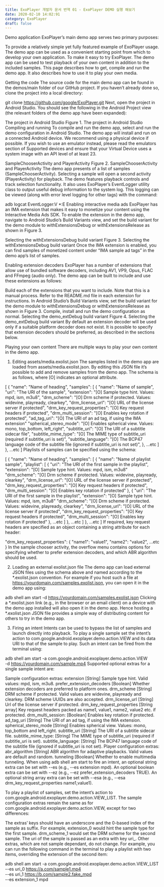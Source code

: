 ```yaml
---
title: ExoPlayer 개발자 문서 번역 01 - ExoPlayer DEMO 실행 해보기
date: 2020-02-10 14:02:91
category: ExoPlayer
draft: false
---
```


Demo application
ExoPlayer’s main demo app serves two primary purposes:

To provide a relatively simple yet fully featured example of ExoPlayer usage. The demo app can be used as a convenient starting point from which to develop your own application.
To make it easy to try ExoPlayer. The demo app can be used to test playback of your own content in addition to the included samples.
This page describes how to get, compile and run the demo app. It also describes how to use it to play your own media.

Getting the code
The source code for the main demo app can be found in the demos/main folder of our GitHub project. If you haven’t already done so, clone the project into a local directory:

git clone https://github.com/google/ExoPlayer.git
Next, open the project in Android Studio. You should see the following in the Android Project view (the relevant folders of the demo app have been expanded):

The project in Android Studio
Figure 1. The project in Android Studio
Compiling and running
To compile and run the demo app, select and run the demo configuration in Android Studio. The demo app will install and run on a connected Android device. We recommend using a physical device if possible. If you wish to use an emulator instead, please read the emulators section of Supported devices and ensure that your Virtual Device uses a system image with an API level of at least 23.

SampleChooserActivity and PlayerActivity
Figure 2. SampleChooserActivity and PlayerActivity
The demo app presents of a list of samples (SampleChooserActivity). Selecting a sample will open a second activity (PlayerActivity) for playback. The demo features playback controls and track selection functionality. It also uses ExoPlayer’s EventLogger utility class to output useful debug information to the system log. This logging can be viewed (along with error level logging for other tags) with the command:

adb logcat EventLogger:V *:E
Enabling interactive media ads
ExoPlayer has an IMA extension that makes it easy to monetize your content using the Interactive Media Ads SDK. To enable the extension in the demo app, navigate to Android Studio’s Build Variants view, and set the build variant for the demo module to withExtensionsDebug or withExtensionsRelease as shown in Figure 3.

Selecting the withExtensionsDebug build variant
Figure 3. Selecting the withExtensionsDebug build variant
Once the IMA extension is enabled, you can find samples of monetized content under “IMA sample ad tags” in the demo app’s list of samples.

Enabling extension decoders
ExoPlayer has a number of extensions that allow use of bundled software decoders, including AV1, VP9, Opus, FLAC and FFmpeg (audio only). The demo app can be built to include and use these extensions as follows:

Build each of the extensions that you want to include. Note that this is a manual process. Refer to the README.md file in each extension for instructions.
In Android Studio’s Build Variants view, set the build variant for the demo module to withExtensionsDebug or withExtensionsRelease as shown in Figure 3.
Compile, install and run the demo configuration as normal.
Selecting the demo_extDebug build variant
Figure 4. Selecting the demo_extDebug build variant
By default an extension decoder will be used only if a suitable platform decoder does not exist. It is possible to specify that extension decoders should be preferred, as described in the sections below.

Playing your own content
There are multiple ways to play your own content in the demo app.

1. Editing assets/media.exolist.json
The samples listed in the demo app are loaded from assets/media.exolist.json. By editing this JSON file it’s possible to add and remove samples from the demo app. The schema is as follows, where [O] indicates an optional attribute.

[
  {
    "name": "Name of heading",
    "samples": [
      {
        "name": "Name of sample",
        "uri": "The URI of the sample",
        "extension": "[O] Sample type hint. Values: mpd, ism, m3u8",
        "drm_scheme": "[O] Drm scheme if protected. Values: widevine, playready, clearkey",
        "drm_license_url": "[O] URL of the license server if protected",
        "drm_key_request_properties": "[O] Key request headers if protected",
        "drm_multi_session": "[O] Enables key rotation if protected",
        "ad_tag_uri": "[O] The URI of an ad tag, if using the IMA extension"
        "spherical_stereo_mode": "[O] Enables spherical view. Values: mono, top_bottom, left_right",
        "subtitle_uri": "[O] The URI of a subtitle sidecar file",
        "subtitle_mime_type": "[O] The MIME type of subtitle_uri (required if subtitle_uri is set)",
        "subtitle_language": "[O] The BCP47 language code of the subtitle file (ignored if subtitle_uri is not set)",
      },
      ...etc
    ]
  },
  ...etc
]
Playlists of samples can be specified using the schema:

[
  {
    "name": "Name of heading",
    "samples": [
      {
        "name": "Name of playlist sample",
        "playlist": [
          {
            "uri": "The URI of the first sample in the playlist",
            "extension": "[O] Sample type hint. Values: mpd, ism, m3u8"
            "drm_scheme": "[O] Drm scheme if protected. Values: widevine, playready, clearkey",
            "drm_license_url": "[O] URL of the license server if protected",
            "drm_key_request_properties": "[O] Key request headers if protected",
            "drm_multi_session": "[O] Enables key rotation if protected"
          },
          {
            "uri": "The URI of the first sample in the playlist",
            "extension": "[O] Sample type hint. Values: mpd, ism, m3u8"
            "drm_scheme": "[O] Drm scheme if protected. Values: widevine, playready, clearkey",
            "drm_license_url": "[O] URL of the license server if protected",
            "drm_key_request_properties": "[O] Key request headers if protected",
            "drm_multi_session": "[O] Enables key rotation if protected"
          },
          ...etc
        ]
      },
      ...etc
    ]
  },
  ...etc
]
If required, key request headers are specified as an object containing a string attribute for each header:

"drm_key_request_properties": {
  "name1": "value1",
  "name2": "value2",
  ...etc
}
In the sample chooser activity, the overflow menu contains options for specifying whether to prefer extension decoders, and which ABR algorithm should be used.

2. Loading an external exolist.json file
The demo app can load external JSON files using the schema above and named according to the *.exolist.json convention. For example if you host such a file at https://yourdomain.com/samples.exolist.json, you can open it in the demo app using:

adb shell am start -d https://yourdomain.com/samples.exolist.json
Clicking a *.exolist.json link (e.g., in the browser or an email client) on a device with the demo app installed will also open it in the demo app. Hence hosting a *.exolist.json JSON file provides a simple way of distributing content for others to try in the demo app.

3. Firing an intent
Intents can be used to bypass the list of samples and launch directly into playback. To play a single sample set the intent’s action to com.google.android.exoplayer.demo.action.VIEW and its data URI to that of the sample to play. Such an intent can be fired from the terminal using:

adb shell am start -a com.google.android.exoplayer.demo.action.VIEW \
    -d https://yourdomain.com/sample.mp4
Supported optional extras for a single sample intent are:

Sample configuration extras:
extension [String] Sample type hint. Valid values: mpd, ism, m3u8.
prefer_extension_decoders [Boolean] Whether extension decoders are preferred to platform ones.
drm_scheme [String] DRM scheme if protected. Valid values are widevine, playready and clearkey. DRM scheme UUIDs are also accepted.
drm_license_url [String] Url of the license server if protected.
drm_key_request_properties [String array] Key request headers packed as name1, value1, name2, value2 etc. if protected.
drm_multi_session: [Boolean] Enables key rotation if protected.
ad_tag_uri [String] The URI of an ad tag, if using the IMA extension.
spherical_stereo_mode [String] Enables spherical view. Values: mono, top_bottom and left_right.
subtitle_uri [String] The URI of a subtitle sidecar file.
subtitle_mime_type: [String] The MIME type of subtitle_uri (required if subtitle_uri is set).
subtitle_language: [String] The BCP47 language code of the subtitle file (ignored if subtitle_uri is not set).
Player configuration extras:
abr_algorithm [String] ABR algorithm for adaptive playbacks. Valid values are default and random.
tunneling [Boolean] Whether to enable multimedia tunneling.
When using adb shell am start to fire an intent, an optional string extra can be set with --es (e.g., --es extension mpd). An optional boolean extra can be set with --ez (e.g., --ez prefer_extension_decoders TRUE). An optional string array extra can be set with --esa (e.g., --esa drm_key_request_properties name1,value1).

To play a playlist of samples, set the intent’s action to com.google.android.exoplayer.demo.action.VIEW_LIST. The sample configuration extras remain the same as for com.google.android.exoplayer.demo.action.VIEW, except for two differences:

The extras’ keys should have an underscore and the 0-based index of the sample as suffix. For example, extension_0 would hint the sample type for the first sample. drm_scheme_1 would set the DRM scheme for the second sample.
The uri of the sample is passed as an extra with key uri_<sample-index>.
Other extras, which are not sample dependant, do not change. For example, you can run the following command in the terminal to play a playlist with two items, overriding the extension of the second item:

adb shell am start -a com.google.android.exoplayer.demo.action.VIEW_LIST \
    --es uri_0 https://a.com/sample1.mp4 \
    --es uri_1 https://b.com/sample2.fake_mpd \
    --es extension_1 mpd